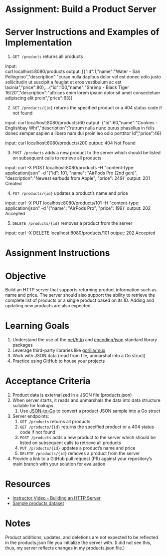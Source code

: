 # Assignment: Build a Product Server

# Server Instructions and Examples of Implementation
1. `GET /products` returns all products

input:  
curl localhost:8080/products
output: 
[{"id":1,"name":"Water - San Pellegrino","description":"curae nulla dapibus dolor vel est donec odio justo sollicitudin ut suscipit a feugiat et eros vestibulum ac est lacinia","price":80},...{"id":100,"name":"Shrimp - Black Tiger 16/20","description":"ultrices enim lorem ipsum dolor sit amet consectetuer adipiscing elit proin","price":63}]

2. `GET /products/{id}` returns the specified product or a 404 status code if not found

input:
curl localhost:8080/products/60
output: 
{"id":60,"name":"Cookies - Englishbay Wht","description":"rutrum nulla nunc purus phasellus in felis donec semper sapien a libero nam dui proin leo odio porttitor id","price":46}

input:
curl localhost:8080/products/200
output:
404 Not Found

3. `POST /products` adds a new product to the server which should be listed on subsequent calls to retrieve all products

input:
curl -X POST localhost:8080/products -H "content-type: application/json" -d '{"id": 101, "name": "AirPods Pro (2nd gen)", "description":"Newest earbuds from Apple", "price": 249}'
output:
201 Created
	
4. `PUT /products/{id}` updates a product’s name and price

input:
curl -X PUT localhost:8080/products/101 -H "content-type: application/json" -d '{"name": "AirPods Pro", "price": 199}'
output:
202 Accepted
	
5. `DELETE /products/{id}` removes a product from the server

input:
curl -X DELETE localhost:8080/products/101
output:
202 Accepted

# Assignment Instructions
# Objective

Build an HTTP server that supports returning product information such as name and price. The server should also support the ability to retrieve the complete list of products or a single product based on its ID. Adding and updating new products are also expected.

# Learning Goals

1. Understand the use of the [net/http](https://pkg.go.dev/net/http) and [encoding/json](https://pkg.go.dev/encoding/json) standard library packages
2. Leverage third-party libraries like [gorilla/mux](https://github.com/gorilla/mux) 
3. Work with JSON data (read from file, unmarshal into a Go struct)
4. Practice using GitHub to house your projects

# Acceptance Criteria

1. Product data is externalized in a JSON file (products.json)
2. When server starts, it reads and unmarshals the data into data structure suitable for lookups
    1. Use [JSON-to-Go](https://mholt.github.io/json-to-go/) to convert a product JSON sample into a Go struct
3. Server endpoints:
    1. `GET /products` returns all products
    2. `GET /products/{id}` returns the specified product or a 404 status code if not found
    3. `POST /products` adds a new product to the server which should be listed on subsequent calls to retrieve all products
    4. `PUT /products/{id}` updates a product’s name and price
    5. `DELETE /products/{id}` removes a product from the server
4. Provide a link to a GitHub pull request (PR) against your repository’s main branch with your solution for evaluation.

# Resources

- [Instructor Video - Building an HTTP Server](https://drive.google.com/file/d/1cF6MNqliUzYUvqbliz7j1QRx3y4wx749/view?usp=sharing)
- [Sample products dataset](https://gist.githubusercontent.com/jboursiquot/259b83a2d9aa6d8f16eb8f18c67f5581/raw/9b28998704fb06f127f13540a4f6e3812f50774b/products.json)

# Notes

Product additions, updates, and deletions are not expected to be reflected in the products.json file you initialize the server with.
(I did not see this, thus, my server reflects changes in my products.json file.)